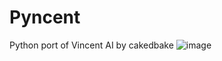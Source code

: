 # Pyncent
Python port of Vincent AI by cakedbake
![image](https://github.com/user-attachments/assets/224df7d4-0f8f-4c68-9365-9b9c2f32196b)
